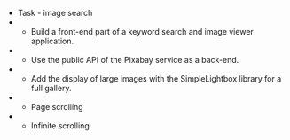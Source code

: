 * Task - image search
* * Build a front-end part of a keyword search and image viewer application. 
* * Use the public API of the Pixabay service as a back-end.
* * Add the display of large images with the SimpleLightbox library for a full gallery.
* * Page scrolling
* * Infinite scrolling
